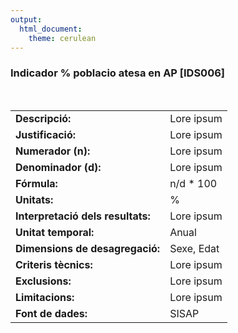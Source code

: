 ```yaml
---
output:
  html_document:
    theme: cerulean
---
```

### Indicador % poblacio atesa en AP [IDS006]

<br>

|                |                              |
| -------------- | ---------------------------- |
| **Descripció:**      | Lore ipsum           |
| **Justificació:**   | Lore ipsum              |
| **Numerador (n):** | Lore ipsum             |
| **Denominador (d):** | Lore ipsum             |
| **Fórmula:**  | n/d * 100                |
| **Unitats:** | % |
| **Interpretació dels resultats:**    | Lore ipsum           |
| **Unitat temporal:**    | Anual           |
| **Dimensions de desagregació:**    | Sexe, Edat           |
| **Criteris tècnics:**    | Lore ipsum           |
| **Exclusions:**    | Lore ipsum           |
| **Limitacions:**    | Lore ipsum           |
| **Font de dades:**    | SISAP           |
